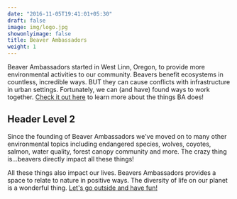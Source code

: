 ```yaml
---
date: "2016-11-05T19:41:01+05:30"
draft: false
image: img/logo.jpg
showonlyimage: false
title: Beaver Ambassadors
weight: 1
---
```


Beaver Ambassadors started in West Linn, Oregon, to provide more environmental activities to our community. Beavers benefit ecosystems in countless, incredible ways. BUT they can cause conflicts with infrastructure in urban settings. Fortunately, we can (and have) found ways to work together. [Check it out here](beaverambassadors.org) to learn more about the things BA does!

## Header Level 2

Since the founding of Beaver Ambassadors we've moved on to many other environmental topics including endangered species, wolves, coyotes, salmon, water quality, forest canopy community and more. The crazy thing is...beavers directly impact all these things!

All these things also impact our lives. Beavers Ambassadors provides a space to relate to nature in positive ways. The diversity of life on our planet is a wonderful thing. [Let's go outside and have fun!](https://www.youtube.com/watch?v=7MkHpWN-otQ) 


